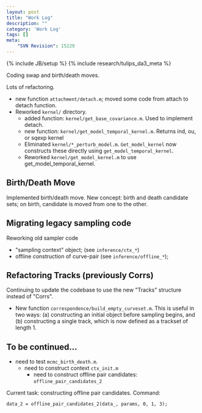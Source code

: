 ```yaml
---
layout: post
title: "Work Log"
description: ""
category: 'Work Log'
tags: []
meta: 
    "SVN Revision": 15229
---
```

{% include JB/setup %}
{% include research/tulips_da3_meta %}

Coding swap and birth/death moves.

Lots of refactoring.

* new function `attachment/detach.m`; moved some code from attach to detach function.
* Reworked `kernel/` directory.
    * added function: `kernel/get_base_covariance.m`.  Used to implement detach.
    * new function: `kernel/get_model_temporal_kernel.m`.  Returns ind, ou, or sqexp kernel
    * Eliminated `kernel/*_perturb_model.m`.  `Get_model_kernel` now constructs these directly using `get_model_temporal_kernel`.
    * Reworked `kernel/get_model_kernel.m` to use get_model_temporal_kernel. 


Birth/Death Move
----------------

Implemented birth/death move.  New concept: birth and death candidate sets; on birth, candidate is moved from one to the other.

Migrating legacy sampling code
-----------------------------

Reworking old sampler code

* "sampling context" object; (see `inference/ctx_*`)
* offline construction of curve-pair (see `inference/offline_*`);

Refactoring Tracks (previously Corrs)
-------------------------------------

Continuing to update the codebase to use the new "Tracks" structure instead  of "Corrs".  

* New function `correspondence/build_empty_curveset.m`.  This is useful in two ways: (a) constructing an initial object before sampling begins, and (b) constructing a single track, which is now defined as a trackset of length 1.

To be continued...
--------------

* need to test `mcmc_birth_death.m`.  
    * need to construct context `ctx_init.m`
        * need to construct offline pair candidates: `offline_pair_candidates_2`


Current task: constructing offline pair candidates.  Command:

    data_2 = offline_pair_candidates_2(data_, params, 0, 1, 3);

